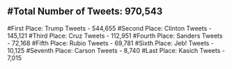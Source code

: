 #Total Number of Tweets: 970,543 
---
#First Place: Trump Tweets - 544,655
#Second Place: Clinton Tweets - 145,121
#Third Place: Cruz Tweets - 112,951
#Fourth Place: Sanders Tweets - 72,168
#Fifth Place: Rubio Tweets - 69,781
#Sixth Place: Jeb! Tweets - 10,125
#Seventh Place: Carson Tweets - 8,740
#Last Place: Kasich Tweets - 7,015
